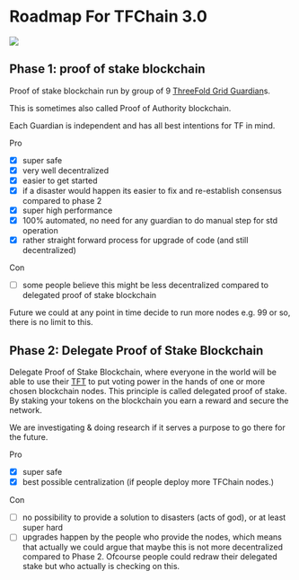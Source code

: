
# Roadmap For TFChain 3.0

![](tftech__limitedsupply.png  )

## Phase 1: proof of stake blockchain

Proof of stake blockchain run by group of 9 [ThreeFold Grid Guardian](threefold__grid_guardians)s.

This is sometimes also called Proof of Authority blockchain.

Each Guardian is independent and has all best intentions for TF in mind.

Pro

- [X] super safe 
- [X] very well decentralized
- [X] easier to get started
- [X] if a disaster would happen its easier to fix and re-establish consensus compared to phase 2
- [X] super high performance
- [X] 100% automated, no need for any guardian to do manual step for std operation
- [X] rather straight forward process for upgrade of code (and still decentralized)

Con

- [ ] some people believe this might be less decentralized compared to delegated proof of stake blockchain

Future we could at any point in time decide to run more nodes e.g. 99 or so, there is no limit to this.

## Phase 2: Delegate Proof of Stake Blockchain

Delegate Proof of Stake Blockchain, where everyone in the world will be able to use their [TFT](threefold__threefold_token) to put voting power in the hands of one or more chosen blockchain nodes. This principle is called delegated proof of stake. By staking your tokens on the blockchain you earn a reward and secure the network.

We are investigating & doing research if it serves a purpose to go there for the future.

Pro

- [X] super safe 
- [X] best possible centralization (if people deploy more TFChain nodes.)

Con

- [ ] no possibility to provide a solution to disasters (acts of god), or at least super hard
- [ ] upgrades happen by the people who provide the nodes, which means that actually we could argue that maybe this is not more decentralized compared to Phase 2. Ofcourse people could redraw their delegated stake but who actually is checking on this.